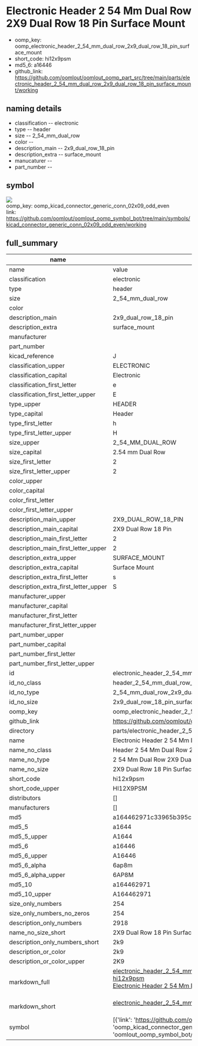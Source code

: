 # Electronic Header 2 54 Mm Dual Row 2X9 Dual Row 18 Pin Surface Mount

  
* oomp_key: oomp_electronic_header_2_54_mm_dual_row_2x9_dual_row_18_pin_surface_mount 
* short_code: hi12x9psm
* md5_6: a16446  
* github_link: https://github.com/oomlout/oomlout_oomp_part_src/tree/main/parts/electronic_header_2_54_mm_dual_row_2x9_dual_row_18_pin_surface_mount/working  
## naming details
* classification -- electronic
* type -- header
* size -- 2_54_mm_dual_row
* color -- 
* description_main -- 2x9_dual_row_18_pin
* description_extra -- surface_mount
* manucaturer -- 
* part_number -- 



## symbol

![](symbol/{index}}/working/working_600.png)  
oomp_key: oomp_kicad_connector_generic_conn_02x09_odd_even  
link: https://github.com/oomlout/oomlout_oomp_symbol_bot/tree/main/symbols/kicad_connector_generic_conn_02x09_odd_even/working  


## full_summary
| name | value | 
| --- | --- | 
| name | value | 
| classification | electronic | 
| type | header | 
| size | 2_54_mm_dual_row | 
| color |  | 
| description_main | 2x9_dual_row_18_pin | 
| description_extra | surface_mount | 
| manufacturer |  | 
| part_number |  | 
| kicad_reference | J | 
| classification_upper | ELECTRONIC | 
| classification_capital | Electronic | 
| classification_first_letter | e | 
| classification_first_letter_upper | E | 
| type_upper | HEADER | 
| type_capital | Header | 
| type_first_letter | h | 
| type_first_letter_upper | H | 
| size_upper | 2_54_MM_DUAL_ROW | 
| size_capital | 2.54 mm Dual Row | 
| size_first_letter | 2 | 
| size_first_letter_upper | 2 | 
| color_upper |  | 
| color_capital |  | 
| color_first_letter |  | 
| color_first_letter_upper |  | 
| description_main_upper | 2X9_DUAL_ROW_18_PIN | 
| description_main_capital | 2X9 Dual Row 18 Pin | 
| description_main_first_letter | 2 | 
| description_main_first_letter_upper | 2 | 
| description_extra_upper | SURFACE_MOUNT | 
| description_extra_capital | Surface Mount | 
| description_extra_first_letter | s | 
| description_extra_first_letter_upper | S | 
| manufacturer_upper |  | 
| manufacturer_capital |  | 
| manufacturer_first_letter |  | 
| manufacturer_first_letter_upper |  | 
| part_number_upper |  | 
| part_number_capital |  | 
| part_number_first_letter |  | 
| part_number_first_letter_upper |  | 
| id | electronic_header_2_54_mm_dual_row_2x9_dual_row_18_pin_surface_mount | 
| id_no_class | header_2_54_mm_dual_row_2x9_dual_row_18_pin_surface_mount | 
| id_no_type | 2_54_mm_dual_row_2x9_dual_row_18_pin_surface_mount | 
| id_no_size | 2x9_dual_row_18_pin_surface_mount | 
| oomp_key | oomp_electronic_header_2_54_mm_dual_row_2x9_dual_row_18_pin_surface_mount | 
| github_link | https://github.com/oomlout/oomlout_oomp_part_src/tree/main/parts/electronic_header_2_54_mm_dual_row_2x9_dual_row_18_pin_surface_mount/working | 
| directory | parts/electronic_header_2_54_mm_dual_row_2x9_dual_row_18_pin_surface_mount | 
| name | Electronic Header 2 54 Mm Dual Row 2X9 Dual Row 18 Pin Surface Mount | 
| name_no_class | Header 2 54 Mm Dual Row 2X9 Dual Row 18 Pin Surface Mount | 
| name_no_type | 2 54 Mm Dual Row 2X9 Dual Row 18 Pin Surface Mount | 
| name_no_size | 2X9 Dual Row 18 Pin Surface Mount | 
| short_code | hi12x9psm | 
| short_code_upper | HI12X9PSM | 
| distributors | [] | 
| manufacturers | [] | 
| md5 | a164462971c33965b395c517ce8c5096 | 
| md5_5 | a1644 | 
| md5_5_upper | A1644 | 
| md5_6 | a16446 | 
| md5_6_upper | A16446 | 
| md5_6_alpha | 6ap8m | 
| md5_6_alpha_upper | 6AP8M | 
| md5_10 | a164462971 | 
| md5_10_upper | A164462971 | 
| size_only_numbers | 254 | 
| size_only_numbers_no_zeros | 254 | 
| description_only_numbers | 2918 | 
| name_no_size_short | 2X9 Dual Row 18 Pin Surface Mount | 
| description_only_numbers_short | 2k9 | 
| description_or_color | 2k9 | 
| description_or_color_upper | 2K9 | 
| markdown_full | [electronic_header_2_54_mm_dual_row_2x9_dual_row_18_pin_surface_mount](https://github.com/oomlout/oomlout_oomp_part_src/tree/main/parts/electronic_header_2_54_mm_dual_row_2x9_dual_row_18_pin_surface_mount/working)<br>[hi12x9psm](https://github.com/oomlout/oomlout_oomp_part_src/tree/main/parts/electronic_header_2_54_mm_dual_row_2x9_dual_row_18_pin_surface_mount/working)<br>[Electronic Header 2 54 Mm Dual Row 2X9 Dual Row 18 Pin Surface Mount](https://github.com/oomlout/oomlout_oomp_part_src/tree/main/parts/electronic_header_2_54_mm_dual_row_2x9_dual_row_18_pin_surface_mount/working)<br><br> | 
| markdown_short | [electronic_header_2_54_mm_dual_row_2x9_dual_row_18_pin_surface_mount](https://github.com/oomlout/oomlout_oomp_part_src/tree/main/parts/electronic_header_2_54_mm_dual_row_2x9_dual_row_18_pin_surface_mount/working)<br><br> | 
| symbol | [{'link': 'https://github.com/oomlout/oomlout_oomp_symbol_bot/tree/main/symbols/kicad_connector_generic_conn_02x09_odd_even', 'oomp_key': 'oomp_kicad_connector_generic_conn_02x09_odd_even', 'directory': 'oomlout_oomp_symbol_bot/symbols/kicad_connector_generic_conn_02x09_odd_even//working/working.kicad_sym', 'index': 0}] | 
